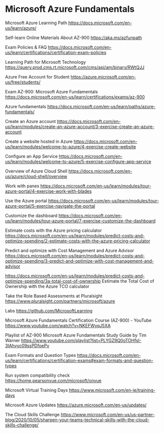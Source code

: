# Microsoft Azure Fundamentals

Microsoft Azure Learning Path
https://docs.microsoft.com/en-us/learn/azure/

Self-learn Online Materials About AZ-900
https://aka.ms/azfunpath

Exam Policies & FAQ
https://docs.microsoft.com/en-us/learn/certifications/certification-exam-policies

Learning Path for Microsoft Technology
https://query.prod.cms.rt.microsoft.com/cms/api/am/binary/RWtQJJ

Azure Free Account for Student
https://azure.microsoft.com/en-us/free/students/

Exam AZ-900: Microsoft Azure Fundamentals
https://docs.microsoft.com/en-us/learn/certifications/exams/az-900

Azure fundamentals
https://docs.microsoft.com/en-us/learn/paths/azure-fundamentals/

Create an Azure account
https://docs.microsoft.com/en-us/learn/modules/create-an-azure-account/3-exercise-create-an-azure-account

Create a website hosted in Azure
https://docs.microsoft.com/en-us/learn/modules/welcome-to-azure/4-exercise-create-website

Configure an App Service
https://docs.microsoft.com/en-us/learn/modules/welcome-to-azure/5-exercise-configure-app-service

Overview of Azure Cloud Shell
https://docs.microsoft.com/en-us/azure/cloud-shell/overview

Work with panes
https://docs.microsoft.com/en-us/learn/modules/tour-azure-portal/4-exercise-work-with-blades

Use the Azure portal
https://docs.microsoft.com/en-us/learn/modules/tour-azure-portal/5-exercise-navigate-the-portal

Customize the dashboard
https://docs.microsoft.com/en-us/learn/modules/tour-azure-portal/7-exercise-customize-the-dashboard

Estimate costs with the Azure pricing calculator
https://docs.microsoft.com/en-us/learn/modules/predict-costs-and-optimize-spending/2-estimate-costs-with-the-azure-pricing-calculator

Predict and optimize with Cost Management and Azure Advisor
https://docs.microsoft.com/en-us/learn/modules/predict-costs-and-optimize-spending/3-predict-and-optimize-with-cost-management-and-advisor

https://docs.microsoft.com/en-us/learn/modules/predict-costs-and-optimize-spending/3a-total-cost-of-ownership
Estimate the Total Cost of Ownership with the Azure TCO calculator

Take the Role Based Assessments at Pluralsight
https://www.pluralsight.com/partners/microsoft/azure

Labs
https://github.com/MicrosoftLearning

Microsoft Azure Fundamentals Certification Course (AZ-900) - YouTube 
https://www.youtube.com/watch?v=NKEFWyqJ5XA

Playlist of AZ-900 Microsoft Azure Fundamentals Study Guide by Tim Warner 
https://www.youtube.com/playlist?list=PLYGZ9Q0oTOHfsI-3IAhvyc09ssPDfoePv

Exam Formats and Question Types
https://docs.microsoft.com/en-us/learn/certifications/certification-exams#exam-formats-and-question-types

Run system compatibility check https://home.pearsonvue.com/microsoft/onvue

Microsoft Virtual Training Days
https://www.microsoft.com/en-ie/training-days

Microsoft Azure Updates 
https://azure.microsoft.com/en-us/updates/

The Cloud Skills Challenge
https://www.microsoft.com/en-us/us-partner-blog/2020/10/05/sharpen-your-teams-technical-skills-with-the-cloud-skills-challenge/
